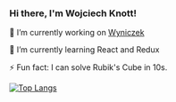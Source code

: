 ### Hi there, I'm Wojciech Knott!

🔭 I’m currently working on [Wyniczek](https://github.com/wknott/wyniczek)

🌱 I’m currently learning React and Redux

⚡ Fun fact: I can solve Rubik's Cube in 10s.

[![Top Langs](https://github-readme-stats.vercel.app/api/top-langs/?username=wknott&layout=compact)](https://github.com/anuraghazra/github-readme-stats)
